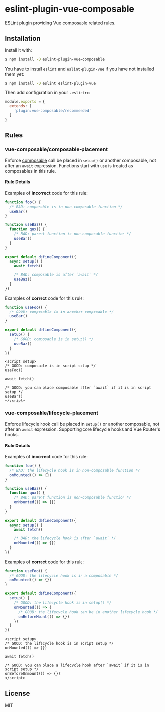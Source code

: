 # eslint-plugin-vue-composable

ESLint plugin providing Vue composable related rules.

## Installation

Install it with:

```sh
$ npm install -D eslint-plugin-vue-composable
```

You have to install `eslint` and `eslint-plugin-vue` if you have not installed them yet:

```sh
$ npm install -D eslint eslint-plugin-vue
```

Then add configuration in your `.eslintrc`:

```js
module.exports = {
  extends: [
    'plugin:vue-composable/recommended'
  ]
}
```

## Rules

### vue-composable/composable-placement

Enforce [composable](https://vuejs.org/guide/reusability/composables.html) call be placed in `setup()` or another composable,
not after an `await` expression. Functions start with `use` is treated as composables in this rule.

#### Rule Details

Examples of **incorrect** code for this rule:

```js
function foo() {
  /* BAD: composable is in non-composable function */
  useBar()
}

function useBaz() {
  function qux() {
    /* BAD: parent function is non-composable function */
    useBar()
  }
}

export default defineComponent({
  async setup() {
    await fetch()

    /* BAD: composable is after `await` */
    useBaz()
  }
})
```

Examples of **correct** code for this rule:

```js
function useFoo() {
  /* GOOD: composable is in another composable */
  useBar()
}

export default defineComponent({
  setup() {
    /* GOOD: composable is in setup() */
    useBaz()
  }
})
```

```vue
<script setup>
/* GOOD: composable is in script setup */
useFoo()

await fetch()

/* GOOD: you can place composable after `await` if it is in script setup */
useBar()
</script>
```


### vue-composable/lifecycle-placement

Enforce lifecycle hook call be placed in `setup()` or another composable, not after an `await` expression.
Supporting core lifecycle hooks and Vue Router's hooks.

#### Rule Details

Examples of **incorrect** code for this rule:

```js
function foo() {
  /* BAD: the lifecycle hook is in non-composable function */
  onMounted(() => {})
}

function useBaz() {
  function qux() {
    /* BAD: parent function is non-composable function */
    onMounted(() => {})
  }
}

export default defineComponent({
  async setup() {
    await fetch()

    /* BAD: the lifecycle hook is after `await` */
    onMounted(() => {})
  }
})
```

Examples of **correct** code for this rule:

```js
function useFoo() {
  /* GOOD: the lifecycle hook is in a composable */
  onMounted(() => {})
}

export default defineComponent({
  setup() {
    /* GOOD: the lifecycle hook is in setup() */
    onMounted(() => {
      /* GOOD: the lifecycle hook can be in another lifecycle hook */
      onBeforeMount(() => {})
    })
  }
})
```

```vue
<script setup>
/* GOOD: the lifecycle hook is in script setup */
onMounted(() => {})

await fetch()

/* GOOD: you can place a lifecycle hook after `await` if it is in script setup */
onBeforeUnmount(() => {})
</script>
```

## License

MIT